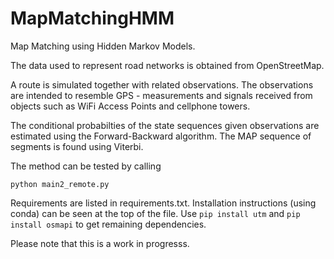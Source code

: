 # MapMatchingHMM

Map Matching using Hidden Markov Models.

The data used to represent road networks is obtained from OpenStreetMap.

A route is simulated together with related observations. The observations are intended to resemble GPS - measurements and signals received from objects such as WiFi Access Points and cellphone towers. 

The conditional probabilties of the state sequences given observations are estimated using the Forward-Backward algorithm. The MAP sequence of segments is found using Viterbi.

The method can be tested by calling

```
python main2_remote.py
```

Requirements are listed in requirements.txt. Installation instructions (using conda) can be seen at the top of the file.
Use ``pip install utm`` and ``pip install osmapi`` to get remaining dependencies.

Please note that this is a work in progresss.
